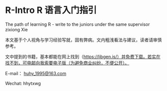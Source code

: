 # R-Intro  R 语言入门指引
 The path of learning R - write to the  juniors under the same supervisor zixiong Xie

本文基于个人视角与学习经验写就，固有弊病。文内粗浅看法与建议，读者请审慎参考。

文中提到的书籍，基本都能在网上找到（https://libgen.is/）并免费下载。若实在找不到，可电邮向我索要电子版（为避免商业纠纷，不便公开）。



E-mail： huhy_1995@163.com

Wechat: hhytxwg